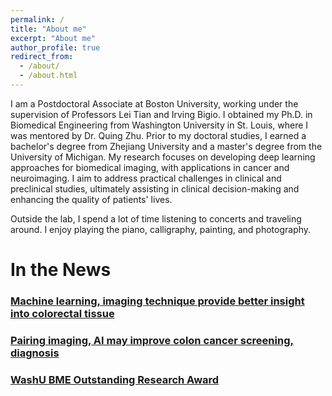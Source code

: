 ```yaml
---
permalink: /
title: "About me"
excerpt: "About me"
author_profile: true
redirect_from: 
  - /about/
  - /about.html
---
```

I am a Postdoctoral Associate at Boston University, working under the supervision of Professors Lei Tian and Irving Bigio. I obtained my Ph.D. in Biomedical Engineering from Washington University in St. Louis, where I was mentored by Dr. Quing Zhu. Prior to my doctoral studies, I earned a bachelor's degree from Zhejiang University and a master's degree from the University of Michigan. My research focuses on developing deep learning approaches for biomedical imaging, with applications in cancer and neuroimaging. I aim to address practical challenges in clinical and preclinical studies, ultimately assisting in clinical decision-making and enhancing the quality of patients' lives.

Outside the lab, I spend a lot of time listening to concerts and traveling around. I enjoy playing the piano, calligraphy, painting, and photography. 


# In the News
### [Machine learning, imaging technique provide better insight into colorectal tissue](https://engineering.wustl.edu/news/2020/Machine-learning-imaging-technique-provide-better-insight-into-colorectal-tissue.html)
### [Pairing imaging, AI may improve colon cancer screening, diagnosis](https://source.wustl.edu/2022/08/pairing-imaging-ai-may-improve-colon-cancer-screening-diagnosis/)
### [WashU BME Outstanding Research Award](https://twitter.com/WashUBME/status/1521575056337514496)
 

